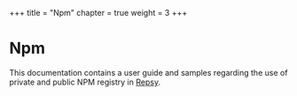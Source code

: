 +++
title = "Npm"
chapter = true
weight = 3
+++

# Npm

This documentation contains a user guide and samples regarding the use of private and public NPM registry in  [Repsy](https://repsy.io).

